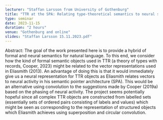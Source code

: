 ```yaml
---
lecturer: "Staffan Larsson from University of Gothenburg"
title: "TTR at the SPA: Relating type-theoretical semantics to neural semantic pointers"
type: seminar
date: 2023-11-15
duration: "2 hours"
venue: "Gothenburg and online"
slides: "Staffan Larsson 15.11.2023.pdf"
---
```


Abstract:
The goal of the work presented here is to provide a hybrid of formal and neural semantics for natural language. To this end, we consider how the kind of formal semantic objects used in TTR (a theory of types with records, Cooper, 2023) might be related to the vector representations used in Eliasmith (2013). An advantage of doing this is that it would immediately give us a neural representation for TTR objects as Eliasmith relates vectors to neural activity in his semantic pointer architecture (SPA). This would be an alternative using convolution to the suggestions made by Cooper (2019a) based on the phasing of neural activity. The project seems potentially hopeful since all complex TTR objects are constructed from labelled sets (essentially sets of ordered pairs consisting of labels and values) which might be seen as corresponding to the representation of structured objects which Eliasmith achieves using superposition and circular convolution.

